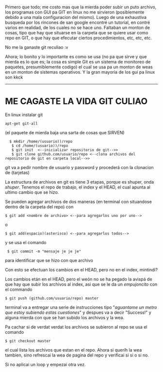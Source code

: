  Primero que todo; me costo mas que la mierda poder subir un puto archivo, los programas con GUI pa GIT en linux no me sirvieron (posiblemente debido a una  mala configuracion
   del mismo).
 Luego de una exhaustiva busqueda por los rincones de san google encontré un tutorial, en contré varios en realidad, de los cuales no se hace uno.
 Faltaban un monton de cosas, tipo que hay que situarse en la carpeta que se quiere usar como repo en GIT, o que hay que efecutar ciertos procedimientos, etc, etc, etc.


 No me la ganaste git reculiao :v


 Ahora; lo bonito y lo importante es como se usa (no pa que sirve y que mierda es lo que es; la cosa es simple Git es un sistema de monitoreo de paquetes,  presumiblemente codigo) el cual se usa pa un monton de weas en un monton de sistemas operativos. Y la gran mayoria de los gui pa linux son kkck

____________________________________________________________________________________________________________________________________________

#                                                                                                ME CAGASTE LA VIDA GIT CULIAO


 En linux instalar git
   ~~~
   apt-get git-all
   ~~~

   (el paquete de mierda baja una sarta de cosas que SIRVEN)


~~~
  $ mkdir /home/(usuario))/repo
   $ cd /home/(usuario))/repo
   $ git init  <--inicializar repositorio de git-->>
   $ git clone github.com/usuario/repo <--clona archivos del repositorio de git en carpeta local-->>
~~~

git va a pedir nombre de usuario y password y procederá con la clonacion de (tarjetas)




 La estructura de archivos en git es tiene 3 etapas, porque es shuper, onda _shuper_.
 Tenemos el repo de trabajo, el index y el HEAD, el cual apunta al ultimo cambio que se hizo.


 Se pueden agregar archivos de dos maneras   (en terminal con situandose dentro de la carpeta del repo) con
~~~  
$ git add <nombre de archivo> <--para agregarlos uno por uno-->
~~~


  o


~~~
$ git add(espacio)(asterisco) <--para agregarlos todos-->
~~~


y se usa el comando


~~~
 $ git commit -m "mensaje je je je"
 ~~~

para identificar que se hizo con que archivo

Con esto se efectuan los cambios en el HEAD, pero no en el index, mintindi?

Los cambios etán en el HEAD, pero el weón no se ha pegado la avispá de que hay que subir los archivos al index,  asi que se le da un _empujoncito_ con el commando

~~~  
$ git push (github.com/usuario/repo) master
~~~

terminal va a entregar una serie de instrucciones tipo "_aguantame un metro que estoy subiendo estas cuestiones_"
y despues va a decir "Success!" y alguna mierda con que se han subido los archivos y la wea.

Pa cachar si de verdat verdat los archivos se subieron al repo se usa el comando

~~~
$ git checkout master
~~~

 el cual lista los archivos que estan en el repo.
 Ahora si queríh la wea tambien, sino refrescai la wea de pagina del repo y verificai si si o si no.

 Si no aplicai un loop y empezai otra vez.

